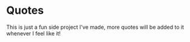 # Quotes
This is just a fun side project I've made, more quotes will be added to it whenever I feel like it!
